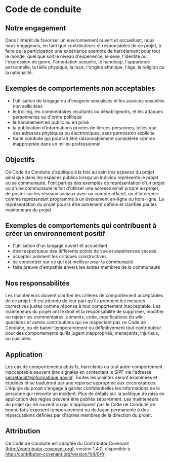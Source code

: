 # Code de conduite

## Notre engagement

Dans l'intérêt de favoriser un environnement ouvert et accueillant, nous nous engageons, en tant que contributeurs et responsables de ce projet, à faire de la participation une expérience exempte de harcèlement pour tout le monde, quel que soit le niveau d'expérience, le sexe, l'identité ou l'expression de genre, l'orientation sexuelle, le handicap, l'apparence personnelle, la taille physique, la race, l'origine ethnique, l'âge, la religion ou la nationalité.

## Exemples de comportements non acceptables

* l'utilisation de langage ou d'imagerie sexualisés et les avances sexuelles non sollicitées
* le trolling, les commentaires insultants ou désobligeants, et les attaques personnelles ou d'ordre politique
* le harcèlement en public ou en privé
* la publication d'informations privées de tierces personnes, telles que des adresses physiques ou électroniques, sans permission explicite
* toute conduite qui pourrait être raisonnablement considérée comme inappropriée dans un milieu professionnel

## Objectifs

Ce Code de Conduite s'applique à la fois au sein des espaces du projet ainsi que dans les espaces publics lorsqu'un individu représente le projet ou sa communauté. Font parties des exemples de représentation d'un projet ou d'une communauté le fait d'utiliser une adresse email propre au projet, de poster sur les réseaux sociaux avec un compte officiel, ou d'intervenir comme représentant programmé à un événement en-ligne ou hors-ligne. La représentation du projet pourra être autrement définie et clarifiée par les mainteneurs du projet.

## Exemples de comportements qui contribuent à créer un environnement positif

* l'utilisation d'un langage ouvert et accueillant
* être respectueux des différents points de vue et expériences vécues
* accepter poliment les critiques constructives
* se concentrer sur ce qui est meilleur pour la communauté
* faire preuve d'empathie envers les autres membres de la communauté

## Nos responsabilités

Les mainteneurs doivent clarifier les critères de comportement acceptables de ce projet : il est attendu de leur part qu'ils prennent les mesures correctives justes comme réponse à tout comportement inacceptable. Les mainteneurs du projet ont le droit et la responsabilité de supprimer, modifier ou rejeter les commentaires, _commits_, code, modifications du wiki, questions et autres contributions qui ne respectent pas ce Code de Conduite, ou de bannir temporairement ou définitivement tout contributeur pour des comportements qu'ils jugent inappropriés, menaçants, injurieux, ou nuisibles.

## Application

Les cas de comportements abusifs, harcelants ou tout autre comportement inacceptable peuvent être signalés en contactant le SIPF via l'adresse secretariat@informatique.gov.pf. Toutes les plaintes seront examinées et étudiées et se traduiront par une réponse appropriée aux circonstances. L'équipe du projet s'engage à garder confidentielles les informations de la personne qui remonte un incident. Plus de détails sur la politique de mise en application des règles peuvent être publiés séparément. Les mainteneurs du projet qui ne suivent ou qui n'appliquent pas le Code de Conduite de bonne foi s'exposent temporairement ou de façon permanente à des répercussions définies par d'autres membres de la direction du projet.

## Attribution

Ce Code de Conduite est adaptée du Contributor Covenant (http://contributor-covenant.org), version 1.4.0, disponible à http://contributor-covenant.org/version/1/4/0/fr